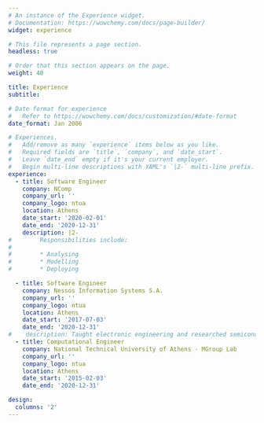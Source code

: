 ```yaml
---
# An instance of the Experience widget.
# Documentation: https://wowchemy.com/docs/page-builder/
widget: experience

# This file represents a page section.
headless: true

# Order that this section appears on the page.
weight: 40

title: Experience
subtitle:

# Date format for experience
#   Refer to https://wowchemy.com/docs/customization/#date-format
date_format: Jan 2006

# Experiences.
#   Add/remove as many `experience` items below as you like.
#   Required fields are `title`, `company`, and `date_start`.
#   Leave `date_end` empty if it's your current employer.
#   Begin multi-line descriptions with YAML's `|2-` multi-line prefix.
experience:
  - title: Software Engineer
    company: NComp
    company_url: ''
    company_logo: ntua
    location: Athens
    date_start: '2020-02-01'
    date_end: '2020-12-31'
    description: |2-
#        Responsibilities include:
#        
#        * Analysing
#        * Modelling
#        * Deploying

  - title: Software Engineer
    company: Nessos Information Systems S.A.
    company_url: ''
    company_logo: ntua
    location: Athens
    date_start: '2017-07-03'
    date_end: '2020-12-31'
#    description: Taught electronic engineering and researched semiconductor physics.
  - title: Computational Engineer
    company: National Technical University of Athens - MGroup Lab
    company_url: ''
    company_logo: ntua
    location: Athens
    date_start: '2015-02-03'
    date_end: '2020-12-31'

design:
  columns: '2'
---
```

